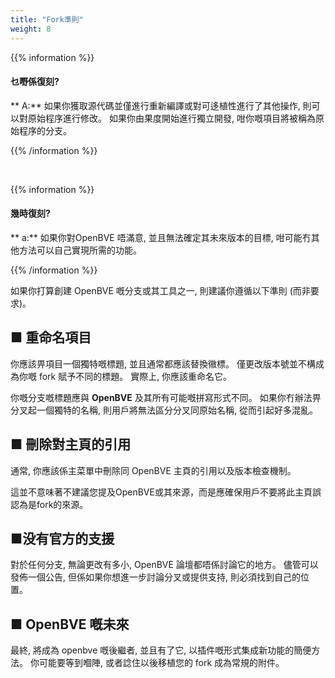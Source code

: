 ```yaml
---
title: "Fork準則"
weight: 8
---
```

{{% information %}}

#### 乜嘢係復刻?

** A:** 如果你獲取源代碼並僅進行重新編譯或對可迻植性進行了其他操作, 則可以對原始程序進行修改。 如果你由果度開始進行獨立開發, 咁你嘅項目將被稱為原始程序的分支。

{{% /information %}}

<br/>

{{% information %}}

#### 幾時復刻?

** a:** 如果你對OpenBVE 唔滿意, 並且無法確定其未來版本的目標, 咁可能冇其他方法可以自己實現所需的功能。

{{% /information %}}


如果你打算創建 OpenBVE 嘅分支或其工具之一, 則建議你遵循以下準則 (而非要求)。

## ■ 重命名項目

你應該畀項目一個獨特嘅標題, 並且通常都應該替換幑標。 僅更改版本號並不構成為你嘅 fork 賦予不同的標題。 實際上, 你應該重命名它。

你嘅分支嘅標題應與 **OpenBVE** 及其所有可能嘅拼寫形式不同。 如果你冇辦法畀分叉起一個獨特的名稱, 則用戶將無法區分分叉同原始名稱, 從而引起好多混亂。

## ■ 刪除對主頁的引用

通常, 你應該係主菜單中刪除同 OpenBVE 主頁的引用以及版本檢查機制。

這並不意味著不建議您提及​​OpenBVE或其來源，而是應確保用戶不要將此主頁誤認為是fork的來源。

## ■没有官方的支援

對於任何分支, 無論更改有多小, OpenBVE 論壇都唔係討論它的地方。 儘管可以發佈一個公告, 但係如果你想進一步討論分叉或提供支持, 則必須找到自己的位置。

## ■ OpenBVE 嘅未來

最終, 將成為 openbve 嘅後繼者, 並且有了它, 以插件嘅形式集成新功能的簡便方法。 你可能要等到嗰陣, 或者諗住以後移植您的 fork 成為常規的附件。